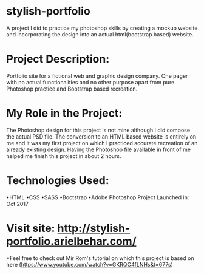 # stylish-portfolio
A project I did to practice my photoshop skills by creating a mockup website and incorporating the design into an actual html(bootstrap based) website. 

# Project Description:

Portfolio site for a fictional web and graphic design company. One pager with no actual functionalities and no other purpose apart from pure Photoshop practice and Bootstrap based recreation.

# My Role in the Project:

The Photoshop design for this project is not mine although I did compose the actual PSD file. The conversion to an HTML based website is entirely on me and it was my first project on which I practiced accurate recreation of an already existing design. Having the Photoshop file available in front of me helped me finish this project in about 2 hours.

# Technologies Used:

•HTML •CSS •SASS •Bootstrap •Adobe Photoshop
Project Launched in:     Oct 2017

# Visit site: http://stylish-portfolio.arielbehar.com/

*Feel free to check out Mir Rom's tutorial on which this project is based on here (https://www.youtube.com/watch?v=GKRQC4fLNHs&t=677s)
